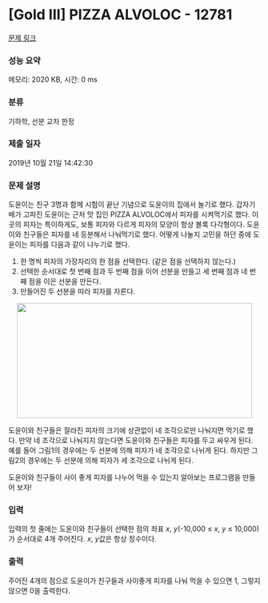 # [Gold III] PIZZA ALVOLOC - 12781 

[문제 링크](https://www.acmicpc.net/problem/12781) 

### 성능 요약

메모리: 2020 KB, 시간: 0 ms

### 분류

기하학, 선분 교차 판정

### 제출 일자

2019년 10월 21일 14:42:30

### 문제 설명

<p>도윤이는 친구 3명과 함께 시험이 끝난 기념으로 도윤이의 집에서 놀기로 했다. 갑자기 배가 고파진 도윤이는 근처 맛 집인 PIZZA ALVOLOC에서 피자를 시켜먹기로 했다. 이 곳의 피자는 특이하게도, 보통 피자와 다르게 피자의 모양이 항상 볼록 다각형이다. 도윤이와 친구들은 피자를 네 등분해서 나눠먹기로 했다. 어떻게 나눌지 고민을 하던 중에 도윤이는 피자를 다음과 같이 나누기로 했다.</p>

<ol>
	<li>한 명씩 피자의 가장자리의 한 점을 선택한다. (같은 점을 선택하지 않는다.)</li>
	<li>선택한 순서대로 첫 번째 점과 두 번째 점을 이어 선분을 만들고 세 번째 점과 네 번째 점을 이은 선분을 만든다.</li>
	<li>만들어진 두 선분을 따라 피자를 자른다.</li>
</ol>

<p style="text-align:center"><img alt="" src="" style="height:230px; width:470px"></p>

<p>도윤이와 친구들은 잘라진 피자의 크기에 상관없이 네 조각으로만 나눠지면 먹기로 했다. 만약 네 조각으로 나눠지지 않는다면 도윤이와 친구들은 피자를 두고 싸우게 된다. 예를 들어 그림1의 경우에는 두 선분에 의해 피자가 네 조각으로 나뉘게 된다. 하지만 그림2의 경우에는 두 선분에 의해 피자가 세 조각으로 나뉘게 된다. </p>

<p>도윤이와 친구들이 사이 좋게 피자를 나누어 먹을 수 있는지 알아보는 프로그램을 만들어 보자!</p>

### 입력 

 <p>입력의 첫 줄에는 도윤이와 친구들이 선택한 점의 좌표 <em>x</em>, <em>y</em>(-10,000 ≤ <em>x</em>, <em>y</em> ≤ 10,000)가 순서대로 4개 주어진다. <em>x</em>, <em>y</em>값은 항상 정수이다.</p>

### 출력 

 <p>주어진 4개의 점으로 도윤이가 친구들과 사이좋게 피자를 나눠 먹을 수 있으면 1, 그렇지 않으면 0을 출력한다.</p>

